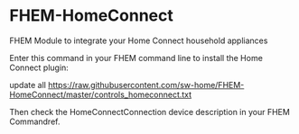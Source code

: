 # FHEM-HomeConnect
FHEM Module to integrate your Home Connect household appliances

Enter this command in your FHEM command line to install the Home Connect plugin:

update all https://raw.githubusercontent.com/sw-home/FHEM-HomeConnect/master/controls_homeconnect.txt

Then check the HomeConnectConnection device description in your FHEM Commandref.
